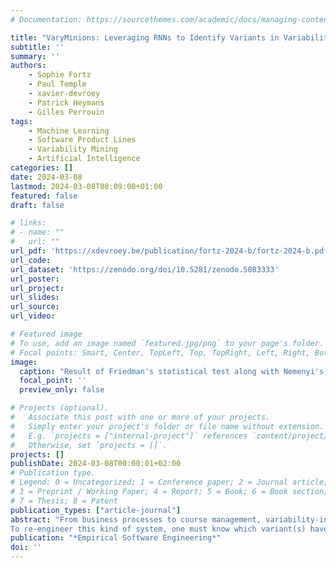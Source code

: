```yaml
---
# Documentation: https://sourcethemes.com/academic/docs/managing-content/

title: "VaryMinions: Leveraging RNNs to Identify Variants in Variability-intensive Systems' Logs"
subtitle: ''
summary: ''
authors:
    - Sophie Fortz
    - Paul Temple
    - xavier-devroey
    - Patrick Heymans
    - Gilles Perrouin
tags:
    - Machine Learning
    - Software Product Lines
    - Variability Mining
    - Artificial Intelligence
categories: []
date: 2024-03-08
lastmod: 2024-03-08T08:09:00+01:00
featured: false
draft: false

# links:
# - name: ""
#   url: ""
url_pdf: 'https://xdevroey.be/publication/fortz-2024-b/fortz-2024-b.pdf'
url_code:
url_dataset: 'https://zenodo.org/doi/10.5281/zenodo.5083333'
url_poster:
url_project:
url_slides:
url_source:
url_video:

# Featured image
# To use, add an image named `featured.jpg/png` to your page's folder.
# Focal points: Smart, Center, TopLeft, Top, TopRight, Left, Right, BottomLeft, Bottom, BottomRight.
image:
  caption: "Result of Friedman's statistical test along with Nemenyi's post-hoc analysis over all datasets and parameterisations."
  focal_point: ''
  preview_only: false

# Projects (optional).
#   Associate this post with one or more of your projects.
#   Simply enter your project's folder or file name without extension.
#   E.g. `projects = ["internal-project"]` references `content/project/deep-learning/index.md`.
#   Otherwise, set `projects = []`.
projects: []
publishDate: 2024-03-08T00:00:01+02:00
# Publication type.
# Legend: 0 = Uncategorized; 1 = Conference paper; 2 = Journal article;
# 3 = Preprint / Working Paper; 4 = Report; 5 = Book; 6 = Book section;
# 7 = Thesis; 8 = Patent
publication_types: ["article-journal"]
abstract: "From business processes to course management, variability-intensive software systems (VIS) are now ubiquitous. One can configure these systems' behaviour by activating options, e.g., to derive variants handling building permits across municipalities or implementing different functionalities (quizzes, forums) for a given course. These customisation facilities allow VIS to support distinct relevant customer requirements while taking advantage of reuse for common parts. Customisation thus allows realising both scope and scale economies. Behavioural differences amongst variants manifest themselves in event logs. 
To re-engineer this kind of system, one must know which variant(s) have produced which behaviour. Since variant information is barely present in logs, this paper supports this task by employing machine learning techniques to classify behaviours (event sequences) among variants. Specifically, we train Long Short Term Memory (LSTMs) and Gated Recurrent Units (GRUs) recurrent neural networks to relate event sequences with the variants they belong to on six different datasets issued from the configurable process and VIS domains. After having evaluated 20 different architectures of LSTM/GRU, our results demonstrate that it is possible to effectively learn the trace-to-variant mapping with high accuracy (at least 80% and up to 99%) and at scale, i.e., identifying 50 variants using 5000+ traces for each variant."
publication: "*Empirical Software Engineering*"
doi: ''
---
```

